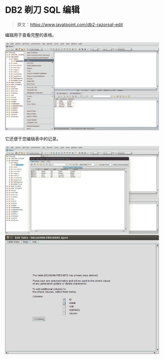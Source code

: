 # DB2 剃刀 SQL 编辑

> 原文：<https://www.javatpoint.com/db2-razorsql-edit>

编辑用于查看完整的表格。

![DB2 Edit ](img/5ce171f683b00ca127387816764cbb42.png)

它还便于您编辑表中的记录。

![DB2 Edit2 ](img/d42d0bf8c79c5f3bd38c673e9be3ae0c.png)
![DB2 Edit3 ](img/72ebfc98d0f728619f6f35e09b688ae2.png)